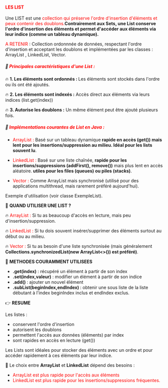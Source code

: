 #### <font color=red> LES LIST  </font>

Une LIST est une <font color=red>collection qui préserve l'ordre d'insertion d'éléments et peux contenir des 
doublons.</font><b>Contrairement aux Sets, une List conserve l'ordre d'insertion des éléments et permet d'accéder aux éléments via leur
indice (comme un tableau dynamique).</b>

<font color=red> A RETENIR </font>: 
Collection ordonnnée de données, respectant l'ordre d'insertion et acceptant les doublons et implémentées par les classes :
ArrayList , LinkedList, Vector.

#####  🚀 <font color=red> Principales caractéristiques d'une List :</font>

🔥 <b> 1. Les éléments sont ordonnés : </b>
Les éléments sont stockés dans l'ordre ou ils ont été ajoutés.

🔥 <b> 2. Les éléments sont indexés :</b> 
Accès direct aux éléments via leurs indices (list.get(index))

🔥 <b> 3. Autorise les doublons :</b>
Un même élément peut être ajouté plusieurs fois.


#####  🚀 <font color=red> Implémentations courantes de List en Java :</font>

* <font color=red>ArrayList : </font> Basé sur un tableau dynamique<b> rapide en accès (get()) mais lent pour 
les insertions/suppression au milieu. Idéal pour les lists souvent lu</b>.


* <font color=red>LinkedList : </font> Basé sur une liste chaînée, <b>rapide pour les insertions/suppressions (addFirst(),
remove())</b> mais plus lent en accès aléatoire.<b> utiles pour les files (queues) ou piles (stacks)</b>.


* <font color=red>Vector : </font> Comme ArrayList mais synchronisé (utilisé pour des applications multithread, mais rarement
préféré aujourd'hui).

Exemple d'utilisation (voir classe ExempleList).

🎯 <b> QUAND UTILISER UNE LIST ? </b>

🔥 <font color=red> ArrayList : </font> Si tu as beaucoup d'accès en lecture, mais peu d'insertion/suppression.

🔥 <font color=red> LinkedList : </font> Si tu dois souvent insérer/supprimer des éléments surtout au début ou au milieu.

🔥 <font color=red>Vector : </font> Si tu as besoin d'une liste synchronisée 
(mais généralement <b> Collections.synchronizedList(new ArrayList<>()) est préféré)</b>.


🚀 <b>METHODES COURAMMENT UTILISEES </b>

* <b>.get(index)</b> : récupéré un élément à partir de son index
* <b>.set(index,valeur)</b> : modifier un élément à partir de son indice
* <b>.add() </b>: ajouter un nouvel élément 
* <b>.subList(beginIndex,endIndex) </b> : obtenir une sous liste de la liste débutant à l'index 
beginIndex inclus et endIndex exclus.


👉 <b> RESUME </b>

Les listes : 

* conservent l'ordre d'insertion
* autorisent les doublons 
* permettent l'accès aux données (éléments) par index
* sont rapides en accès en lecture (get()) 

Les Lists sont idéales pour stocker des éléments avec un ordre et pour accéder rapidement à ces éléments par leur indice.

🏁 Le choix entre <b> ArrayList</b> et <b>LinkedList</b> dépend des besoins :

* <font color=red> ArrayList est plus rapide pour l'accès aux éléments </font>
* <font color=red> LinkedList est plus rapide pour les insertions/suppressions fréquentes.</font>